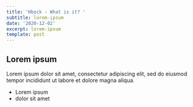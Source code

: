 ```yaml
---
title: 'Hbock - What is it? '
subtitle: lorem-ipsum
date: '2020-12-02'
excerpt: lorem-ipsum
template: post
---
```

## Lorem ipsum
Lorem ipsum dolor sit amet, consectetur adipiscing elit, sed do eiusmod tempor incididunt ut labore et dolore magna aliqua.
- Lorem ipsum
- dolor sit amet